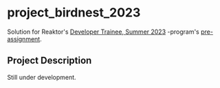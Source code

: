 # project_birdnest_2023

Solution for Reaktor's [Developer Trainee, Summer 2023](https://www.reaktor.com/careers/developer-trainee-summer-2023-6514340002/) -program's [pre-assignment](https://assignments.reaktor.com/birdnest/?_gl=1*1j2qtbo*_ga*NDk1MzkwODM2LjE2NzEzMDkwODE.*_ga_DX023XT0SX*MTY3MzgxMzYxOC4yMS4wLjE2NzM4MTM2MTguNjAuMC4w).

## Project Description

Still under development.
